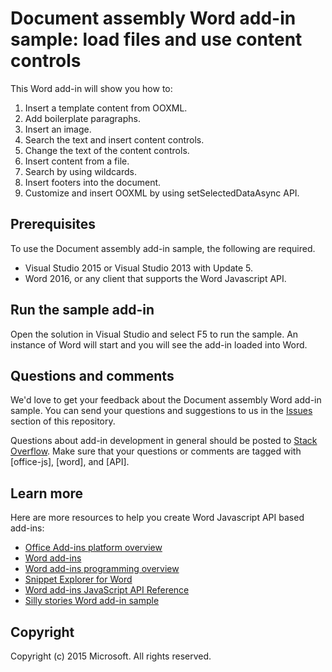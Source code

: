 # Document assembly Word add-in sample: load files and use content controls

This Word add-in will show you how to:

1. Insert a template content from OOXML.
2. Add boilerplate paragraphs.
3. Insert an image.
4. Search the text and insert content controls.
5. Change the text of the content controls.
6. Insert content from a file.
7. Search by using wildcards.
8. Insert footers into the document.
9. Customize and insert OOXML by using setSelectedDataAsync API. 

## Prerequisites

To use the Document assembly add-in sample, the following are required.

* Visual Studio 2015 or Visual Studio 2013 with Update 5.
* Word 2016, or any client that supports the Word Javascript API. 

## Run the sample add-in

Open the solution in Visual Studio and select F5 to run the sample. An instance of Word will start and you will see the add-in loaded into Word.

## Questions and comments

We'd love to get your feedback about the Document assembly Word add-in sample. You can send your questions and suggestions to us in the [Issues](https://github.com/OfficeDev/Word-Add-in-DocumentAssembly/issues) section of this repository.

Questions about add-in development in general should be posted to [Stack Overflow](http://stackoverflow.com/questions/tagged/Office365+API). Make sure that your questions or comments are tagged with [office-js], [word], and [API].

## Learn more

Here are more resources to help you create Word Javascript API based add-ins:

* [Office Add-ins platform overview](https://msdn.microsoft.com/EN-US/library/office/jj220082.aspx)
* [Word add-ins](https://github.com/OfficeDev/office-js-docs/blob/master/word/word-add-ins.md)
* [Word add-ins programming overview](https://github.com/OfficeDev/office-js-docs/blob/master/word/word-add-ins-programming-guide.md)
* [Snippet Explorer for Word](http://officesnippetexplorer.azurewebsites.net/#/snippets/word)
* [Word add-ins JavaScript API Reference](https://github.com/OfficeDev/office-js-docs/tree/master/word/word-add-ins-javascript-reference)
* [Silly stories Word add-in sample](https://github.com/OfficeDev/Word-Add-in-SillyStories)

## Copyright
Copyright (c) 2015 Microsoft. All rights reserved.